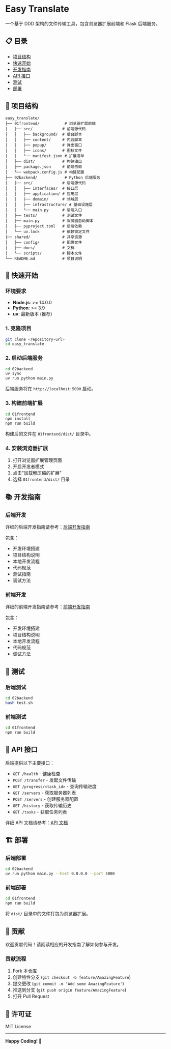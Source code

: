 # Easy Translate

一个基于 DDD 架构的文件传输工具，包含浏览器扩展前端和 Flask 后端服务。

## 📋 目录

- [项目结构](#项目结构)
- [快速开始](#快速开始)
- [开发指南](#开发指南)
- [API 接口](#api-接口)
- [测试](#测试)
- [部署](#部署)

## 📁 项目结构

```
easy_translate/
├── 01frontend/           # 浏览器扩展前端
│   ├── src/             # 前端源代码
│   │   ├── background/  # 后台脚本
│   │   ├── content/     # 内容脚本
│   │   ├── popup/       # 弹出窗口
│   │   ├── icons/       # 图标文件
│   │   └── manifest.json # 扩展清单
│   ├── dist/            # 构建输出
│   ├── package.json     # 前端依赖
│   └── webpack.config.js # 构建配置
├── 02backend/            # Python 后端服务
│   ├── src/             # 后端源代码
│   │   ├── interfaces/  # 接口层
│   │   ├── application/ # 应用层
│   │   ├── domain/      # 领域层
│   │   ├── infrastructure/ # 基础设施层
│   │   └── main.py      # 后端入口
│   ├── tests/           # 测试文件
│   ├── main.py          # 服务器启动脚本
│   ├── pyproject.toml   # 后端依赖
│   └── uv.lock          # 依赖锁定文件
├── shared/              # 共享资源
│   ├── config/          # 配置文件
│   ├── docs/            # 文档
│   └── scripts/         # 脚本文件
└── README.md            # 项目说明
```

## 🚀 快速开始

### 环境要求

- **Node.js**: >= 14.0.0
- **Python**: >= 3.9
- **uv**: 最新版本 (推荐)

### 1. 克隆项目

```bash
git clone <repository-url>
cd easy_translate
```

### 2. 启动后端服务

```bash
cd 02backend
uv sync
uv run python main.py
```

后端服务将在 `http://localhost:5000` 启动。

### 3. 构建前端扩展

```bash
cd 01frontend
npm install
npm run build
```

构建后的文件在 `01frontend/dist/` 目录中。

### 4. 安装浏览器扩展

1. 打开浏览器扩展管理页面
2. 开启开发者模式
3. 点击"加载解压缩的扩展"
4. 选择 `01frontend/dist/` 目录

## 📚 开发指南

### 后端开发

详细的后端开发指南请参考：[后端开发指南](shared/docs/development/快速开发指南-backend.md)

包含：
- 开发环境搭建
- 项目结构说明
- 本地开发流程
- 代码规范
- 测试指南
- 调试方法

### 前端开发

详细的前端开发指南请参考：[前端开发指南](shared/docs/development/快速开发指南-frontend.md)

包含：
- 开发环境搭建
- 项目结构说明
- 本地开发流程
- 代码规范
- 调试方法

## 🔧 测试

### 后端测试

```bash
cd 02backend
bash test.sh
```

### 前端测试

```bash
cd 01frontend
npm run build
```

## 📡 API 接口

后端提供以下主要接口：

- `GET /health` - 健康检查
- `POST /transfer` - 发起文件传输
- `GET /progress/<task_id>` - 查询传输进度
- `GET /servers` - 获取服务器列表
- `POST /servers` - 创建服务器配置
- `GET /history` - 获取传输历史
- `GET /tasks` - 获取任务列表

详细 API 文档请参考：[API 文档](shared/docs/api/)

## 🏗️ 部署

### 后端部署

```bash
cd 02backend
uv run python main.py --host 0.0.0.0 --port 5000
```

### 前端部署

```bash
cd 01frontend
npm run build
```

将 `dist/` 目录中的文件打包为浏览器扩展。


## 🤝 贡献

欢迎贡献代码！请阅读相应的开发指南了解如何参与开发。

### 贡献流程

1. Fork 本仓库
2. 创建特性分支 (`git checkout -b feature/AmazingFeature`)
3. 提交更改 (`git commit -m 'Add some AmazingFeature'`)
4. 推送到分支 (`git push origin feature/AmazingFeature`)
5. 打开 Pull Request

## 📄 许可证

MIT License

---

**Happy Coding! 🎉**
